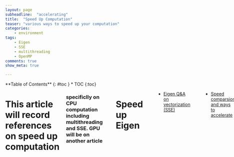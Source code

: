 ```yaml
---
layout: page
subheadline:  "accelerating"
title:  "Speed Up Computation"
teaser: "various ways to speed up your computation"
categories:
    - environment
tags:
    - Eigen
    - SSE
    - multithreading
    - OpenMP
comments: true
show_meta: true

---
```

<div class="row">
<div class="medium-7 medium-push-10 columns" markdown="1">
<div class="panel radius" markdown="1">
**Table of Contents**
{: #toc }
*  TOC
{:toc}
</div>
</div><!-- /.medium-4.columns -->



<div class="medium-14 medium-pull-3 columns" markdown="1">



<h1> This article will record references on speed up computation </h1>
<h3> specificlly on CPU computation including multithreading and SSE. GPU will be on another article </h3>
<br> 
<br> 

Speed up Eigen 
===
<br> 

* [Eigen Q&A on vectorization (SSE)](http://eigen.tuxfamily.org/index.php?title=FAQ)

<br> 

*	[Speed comparsion and ways to accelerate](http://stackoverflow.com/questions/14783219/how-to-speed-up-eigen-librarys-matrix-product)
<br> 

Speed up using SSE 
===

<br> 

problem with SSE
---
<br> 

SSE instruction
---
*	[intel intrinsics Guide](https://software.intel.com/sites/landingpage/IntrinsicsGuide/)
<br> 


</div><!-- /.medium-8.columns -->

</div><!-- /.row -->
